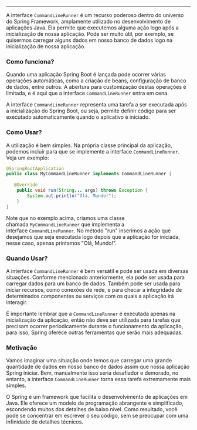___
A interface `CommandLineRunner` é um recurso poderoso dentro do universo do Spring Framework, amplamente utilizado no desenvolvimento de aplicações Java. Ela permite que executemos alguma ação logo após a inicialização de nossa aplicação. Pode ser muito útil, por exemplo, se quisermos carregar alguns dados em nosso banco de dados logo na inicialização de nossa aplicação.

### Como funciona?

Quando uma aplicação Spring Boot é lançada pode ocorrer várias operações automáticas, como a criação de beans, configuração de banco de dados, entre outros. A abertura para customização destas operações é limitada, e é aqui que a interface `CommandLineRunner` entra em cena.

A interface `CommandLineRunner` representa uma tarefa a ser executada após a inicialização do Spring Boot, ou seja, permite definir código para ser executado automaticamente quando o aplicativo é iniciado.

### Como Usar?

A utilização é bem simples. Na própria classe principal da aplicação, podemos incluir para que se implemente a interface `CommandLineRunner`. Veja um exemplo:

```java
@SpringBootApplication
public class MyCommandLineRunner implements CommandLineRunner {
   
   @Override
    public void run(String... args) throws Exception {
        System.out.println("Olá, Mundo!");
    }
}
```

Note que no exemplo acima, criamos uma classe chamada `MyCommandLineRunner` que implementa a interface `CommandLineRunner`. No método "run" inserimos a ação que desejamos que seja executada logo depois que a aplicação for iniciada, nesse caso, apenas printamos "Olá, Mundo!".

### Quando Usar?

A interface `CommandLineRunner` é bem versátil e pode ser usada em diversas situações. Conforme mencionado anteriormente, ela pode ser usada para carregar dados para um banco de dados. Também pode ser usada para iniciar recursos, como conexões de rede, e para checar a integridade de determinados componentes ou serviços com os quais a aplicação irá interagir.

É importante lembrar que a `CommandLineRunner` é executada apenas na inicialização da aplicação, então não deve ser utilizada para tarefas que precisam ocorrer periodicamente durante o funcionamento da aplicação, para isso, Spring oferece outras ferramentas que serão mais adequadas.

### Motivação

Vamos imaginar uma situação onde temos que carregar uma grande quantidade de dados em nosso banco de dados assim que nossa aplicação Spring iniciar. Bem, manualmente isso seria desafiador e demorado, no entanto, a interface `CommandLineRunner` torna essa tarefa extremamente mais simples.

O Spring é um framework que facilita o desenvolvimento de aplicações em Java. Ele oferece um modelo de programação abrangente e simplificado, escondendo muitos dos detalhes de baixo nível. Como resultado, você pode se concentrar em escrever o seu código, sem se preocupar com uma infinidade de detalhes técnicos.